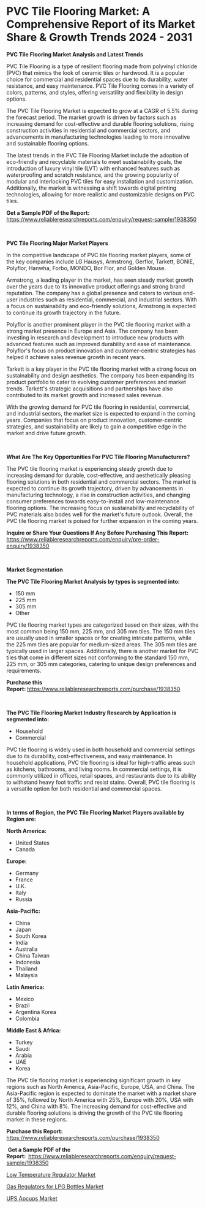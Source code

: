 <p><h1>PVC Tile Flooring Market: A Comprehensive Report of its Market Share & Growth Trends 2024 - 2031</h1></p><p><strong>PVC Tile Flooring Market Analysis and Latest Trends</strong></p>
<p><p>PVC Tile Flooring is a type of resilient flooring made from polyvinyl chloride (PVC) that mimics the look of ceramic tiles or hardwood. It is a popular choice for commercial and residential spaces due to its durability, water resistance, and easy maintenance. PVC Tile Flooring comes in a variety of colors, patterns, and styles, offering versatility and flexibility in design options.</p><p>The PVC Tile Flooring Market is expected to grow at a CAGR of 5.5% during the forecast period. The market growth is driven by factors such as increasing demand for cost-effective and durable flooring solutions, rising construction activities in residential and commercial sectors, and advancements in manufacturing technologies leading to more innovative and sustainable flooring options.</p><p>The latest trends in the PVC Tile Flooring Market include the adoption of eco-friendly and recyclable materials to meet sustainability goals, the introduction of luxury vinyl tile (LVT) with enhanced features such as waterproofing and scratch resistance, and the growing popularity of modular and interlocking PVC tiles for easy installation and customization. Additionally, the market is witnessing a shift towards digital printing technologies, allowing for more realistic and customizable designs on PVC tiles.</p></p>
<p><strong>Get a Sample PDF of the Report:&nbsp;</strong> <a href="https://www.reliableresearchreports.com/enquiry/request-sample/1938350">https://www.reliableresearchreports.com/enquiry/request-sample/1938350</a></p>
<p>&nbsp;</p>
<p><strong>PVC Tile Flooring Major Market Players</strong></p>
<p><p>In the competitive landscape of PVC tile flooring market players, some of the key companies include LG Hausys, Armstrong, Gerflor, Tarkett, BONIE, Polyflor, Hanwha, Forbo, MONDO, Bor Flor, and Golden Mouse. </p><p>Armstrong, a leading player in the market, has seen steady market growth over the years due to its innovative product offerings and strong brand reputation. The company has a global presence and caters to various end-user industries such as residential, commercial, and industrial sectors. With a focus on sustainability and eco-friendly solutions, Armstrong is expected to continue its growth trajectory in the future.</p><p>Polyflor is another prominent player in the PVC tile flooring market with a strong market presence in Europe and Asia. The company has been investing in research and development to introduce new products with advanced features such as improved durability and ease of maintenance. Polyflor's focus on product innovation and customer-centric strategies has helped it achieve sales revenue growth in recent years.</p><p>Tarkett is a key player in the PVC tile flooring market with a strong focus on sustainability and design aesthetics. The company has been expanding its product portfolio to cater to evolving customer preferences and market trends. Tarkett's strategic acquisitions and partnerships have also contributed to its market growth and increased sales revenue.</p><p>With the growing demand for PVC tile flooring in residential, commercial, and industrial sectors, the market size is expected to expand in the coming years. Companies that focus on product innovation, customer-centric strategies, and sustainability are likely to gain a competitive edge in the market and drive future growth.</p></p>
<p>&nbsp;</p>
<p><strong>What Are The Key Opportunities For PVC Tile Flooring Manufacturers?</strong></p>
<p><p>The PVC tile flooring market is experiencing steady growth due to increasing demand for durable, cost-effective, and aesthetically pleasing flooring solutions in both residential and commercial sectors. The market is expected to continue its growth trajectory, driven by advancements in manufacturing technology, a rise in construction activities, and changing consumer preferences towards easy-to-install and low-maintenance flooring options. The increasing focus on sustainability and recyclability of PVC materials also bodes well for the market's future outlook. Overall, the PVC tile flooring market is poised for further expansion in the coming years.</p></p>
<p><strong>Inquire or Share Your Questions If Any Before Purchasing This Report:</strong> <a href="https://www.reliableresearchreports.com/enquiry/pre-order-enquiry/1938350">https://www.reliableresearchreports.com/enquiry/pre-order-enquiry/1938350</a></p>
<p>&nbsp;</p>
<p><strong>Market Segmentation</strong></p>
<p><strong>The PVC Tile Flooring Market Analysis by types is segmented into:</strong></p>
<p><ul><li>150 mm</li><li>225 mm</li><li>305 mm</li><li>Other</li></ul></p>
<p><p>PVC tile flooring market types are categorized based on their sizes, with the most common being 150 mm, 225 mm, and 305 mm tiles. The 150 mm tiles are usually used in smaller spaces or for creating intricate patterns, while the 225 mm tiles are popular for medium-sized areas. The 305 mm tiles are typically used in larger spaces. Additionally, there is another market for PVC tiles that come in different sizes not conforming to the standard 150 mm, 225 mm, or 305 mm categories, catering to unique design preferences and requirements.</p></p>
<p><strong>Purchase this Report:&nbsp;</strong><a href="https://www.reliableresearchreports.com/purchase/1938350">https://www.reliableresearchreports.com/purchase/1938350</a></p>
<p>&nbsp;</p>
<p><strong>The PVC Tile Flooring Market Industry Research by Application is segmented into:</strong></p>
<p><ul><li>Household</li><li>Commercial</li></ul></p>
<p><p>PVC tile flooring is widely used in both household and commercial settings due to its durability, cost-effectiveness, and easy maintenance. In household applications, PVC tile flooring is ideal for high-traffic areas such as kitchens, bathrooms, and living rooms. In commercial settings, it is commonly utilized in offices, retail spaces, and restaurants due to its ability to withstand heavy foot traffic and resist stains. Overall, PVC tile flooring is a versatile option for both residential and commercial spaces.</p></p>
<p>&nbsp;</p>
<p><strong>In terms of Region, the PVC Tile Flooring Market Players available by Region are:</strong></p>
<p>
    <p> <strong> North America: </strong>
        <ul>
            <li>United States</li>
            <li>Canada</li>
        </ul>
        </p> 
    <p> <strong> Europe: </strong>
        <ul>
            <li>Germany</li>
            <li>France</li>
            <li>U.K.</li>
            <li>Italy</li>
            <li>Russia</li>
        </ul>
        </p> 
    <p> <strong> Asia-Pacific: </strong>
        <ul>
            <li>China</li>
            <li>Japan</li>
            <li>South Korea</li>
            <li>India</li>
            <li>Australia</li>
            <li>China Taiwan</li>
            <li>Indonesia</li>
            <li>Thailand</li>
            <li>Malaysia</li>
        </ul>
        </p> 
    <p> <strong> Latin America: </strong>
        <ul>
            <li>Mexico</li>
            <li>Brazil</li>
            <li>Argentina Korea</li>
            <li>Colombia</li>
        </ul>
        </p> 
    <p> <strong> Middle East & Africa: </strong>
        <ul>
            <li>Turkey</li>
            <li>Saudi</li>
            <li>Arabia</li>
            <li>UAE</li>
            <li>Korea</li>
        </ul>
    </p>
    </p>
<p><p>The PVC tile flooring market is experiencing significant growth in key regions such as North America, Asia-Pacific, Europe, USA, and China. The Asia-Pacific region is expected to dominate the market with a market share of 35%, followed by North America with 25%, Europe with 20%, USA with 12%, and China with 8%. The increasing demand for cost-effective and durable flooring solutions is driving the growth of the PVC tile flooring market in these regions.</p></p>
<p><strong>Purchase this Report: </strong><a href="https://www.reliableresearchreports.com/purchase/1938350">https://www.reliableresearchreports.com/purchase/1938350</a></p>
<p>&nbsp;<strong>Get a Sample PDF of the Report:&nbsp;&nbsp;</strong><a href="https://www.reliableresearchreports.com/enquiry/request-sample/1938350">https://www.reliableresearchreports.com/enquiry/request-sample/1938350</a></p>
<p><strong></strong></p>
<p><p><a href="https://view.publitas.com/reportprime-1/low-temperature-regulator-market-size-global-industry-overview-market-segmentation-and-forecast-2023-to-2030/">Low Temperature Regulator Market</a></p><p><a href="https://view.publitas.com/reportprime-1/gas-regulators-for-lpg-bottles-market-challenges-opportunities-and-growth-drivers-and-major-market-players-forecasted-for-period-from-2023-2030/">Gas Regulators for LPG Bottles Market</a></p><p><a href="https://view.publitas.com/reportprime-1/ups-apcups-market-dynamics-2023-2030-also-about-its-market-trends-projections-and-opportunities/">UPS Apcups Market</a></p></p>